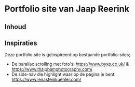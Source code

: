 # Portfolio site van Jaap Reerink

## Inhoud



## Inspiraties

Deze portfolio site is geïnspireerd op bestaande portfolio-sites;

* De parallax scrolling met foto's: https://www.byxp.co.uk/ & https://www.thaiphamphotography.com/
* De side-nav die highlight waar op de pagina je bent: https://www.lenasteinkuehler.com/
